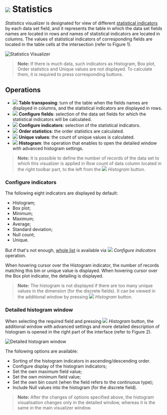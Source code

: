 # ![](../../images/icons/view_types/stat_default.svg) Statistics

*Statistics* visualizer is designated for view of different [statistical indicators](./statistics-description.md) by each data set field, and it represents the table in which the data set fields names are located in rows and names of statistical indicators are located in columns. The values of statistical indicators of corresponding fields are located in the table cells at the intersection (refer to Figure 1).

![Statistics Visualizer](./statistics.png)

> **Note:** If there is much data, such indicators as Histogram, Box plot, Order statistics and Unique values are not displayed. To calculate them, it is required to press corresponding buttons.

## Operations

* ![](../../images/icons/toolbar-controls/transform_default.svg) **Table transposing**: turn of the table when the fields names are displayed in columns, and the statistical indicators are displayed in rows.
* ![](../../images/icons/toolbar-controls/fields-list_default.svg) **Configure fields**: selection of the data set fields for which the statistical indicators will be calculated.
* ![](../../images/icons/toolbar-controls/row-sum_default.svg) **Configure indicators**: selection of the statistical indicators.
* ![](../../images/icons/toolbar-controls/execute_default.svg) **Order statistics**: the order statistics are calculated.
* ![](../../images/icons/toolbar-controls/execute_default.svg) **Unique values**: the count of unique values is calculated.
* ![](../../images/icons/toolbar-controls/toggle-left-panel_default.svg) **Histogram**: the operation that enables to open the detailed window with advanced histogram settings.

> **Note:** It is possible to define the number of records of the data set to which this visualizer is applied in Row count of data column located in the right toolbar part, to the left from the ![](../../images/icons/toolbar-controls/toggle-left-panel_default.svg) *Histogram* button.

### Configure indicators

The following eight indicators are displayed by default:
* Histogram;
* Box plot;
* Minimum;
* Maximum;
* Average;
* Standard deviation;
* Null count;
* Unique.

But if that's not enough, [whole list](./statistics-description.md) is available via ![](../../images/icons/toolbar-controls/row-sum_default.svg) *Configure indicators* operation.

When hovering cursor over the Histogram indicator, the number of records matching this bin or unique value is displayed.
When hovering cursor over the Box plot indicator, the detailing is displayed.

> **Note:** The histogram is not displayed if there are too many unique values in the dimension (for the discrete fields). It can be viewed in the additional window by pressing ![](../../images/icons/toolbar-controls_18x18/toolbar-controls_18x18_toggle-left-panel_default.svg) *Histogram* button.

### Detailed histogram window

When selecting the required field and pressing ![](../../images/icons/toolbar-controls/toggle-left-panel_default.svg) *Histogram* button, the additional window with advanced settings and more detailed description of histogram is opened in the right part of the interface (refer to Figure 2).

![Detailed histogram window](histogram-advanced.png)

The following options are available:
* Sorting of the histogram indicators in ascending/descending order.
* Configure display of the histogram indicators;
* Set the own maximum field value;
* Set the own minimum field value;
* Set the own bin count (when the field refers to the continuous type);
* Include Null values into the histogram (for the discrete field).

> **Note:** After the changes of options specified above, the histogram visualisation changes only in the detailed window, whereas it is the same in the main visualizer window.